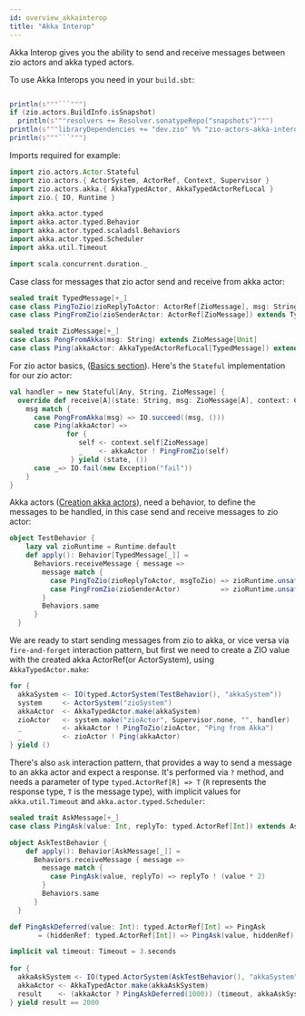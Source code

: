 ```yaml
---
id: overview_akkainterop
title: "Akka Interop"
---
```


Akka Interop gives you the ability to send and receive messages between zio actors and akka typed actors.

To use Akka Interops you need in your `build.sbt`:

```scala mdoc:passthrough

println(s"""```""")
if (zio.actors.BuildInfo.isSnapshot)
  println(s"""resolvers += Resolver.sonatypeRepo("snapshots")""")
println(s"""libraryDependencies += "dev.zio" %% "zio-actors-akka-interop" % "${zio.actors.BuildInfo.version}"""")
println(s"""```""")

```

Imports required for example:

```scala mdoc:silent
import zio.actors.Actor.Stateful
import zio.actors.{ ActorSystem, ActorRef, Context, Supervisor }
import zio.actors.akka.{ AkkaTypedActor, AkkaTypedActorRefLocal }
import zio.{ IO, Runtime }

import akka.actor.typed
import akka.actor.typed.Behavior
import akka.actor.typed.scaladsl.Behaviors
import akka.actor.typed.Scheduler
import akka.util.Timeout

import scala.concurrent.duration._
```

Case class for messages that zio actor send and receive from akka actor:

```scala mdoc:silent
sealed trait TypedMessage[+_]
case class PingToZio(zioReplyToActor: ActorRef[ZioMessage], msg: String) extends TypedMessage[Unit]
case class PingFromZio(zioSenderActor: ActorRef[ZioMessage]) extends TypedMessage[Unit]

sealed trait ZioMessage[+_]
case class PongFromAkka(msg: String) extends ZioMessage[Unit]
case class Ping(akkaActor: AkkaTypedActorRefLocal[TypedMessage]) extends ZioMessage[Unit]
```

For zio actor basics, ([Basics section](basics.md#usage)).
Here's the `Stateful` implementation for our zio actor:
```scala mdoc:silent
val handler = new Stateful[Any, String, ZioMessage] {
  override def receive[A](state: String, msg: ZioMessage[A], context: Context): IO[Throwable, (String, A)] =
    msg match {             
      case PongFromAkka(msg) => IO.succeed((msg, ()))
      case Ping(akkaActor) =>
              for {
                 self <- context.self[ZioMessage]
                 _    <- akkaActor ! PingFromZio(self)
               } yield (state, ())
      case _=> IO.fail(new Exception("fail"))
    }
}
```

Akka actors ([Creation akka actors](https://doc.akka.io/docs/akka/current/typed/actor-lifecycle.html#creating-actors)), 
need a behavior, to define the messages to be handled, in this case send and receive messages to zio actor:
```scala mdoc:silent
object TestBehavior {
    lazy val zioRuntime = Runtime.default
    def apply(): Behavior[TypedMessage[_]] =
      Behaviors.receiveMessage { message =>
        message match {                  
          case PingToZio(zioReplyToActor, msgToZio) => zioRuntime.unsafeRun(zioReplyToActor ! PongFromAkka(msgToZio))
          case PingFromZio(zioSenderActor)          => zioRuntime.unsafeRun(zioSenderActor ! PongFromAkka("Pong from Akka"))
        }
        Behaviors.same
      }
  } 
```

We are ready to start sending messages from zio to akka, or vice versa via `fire-and-forget` interaction pattern,
but first we need to create a ZIO value with the created akka ActorRef(or ActorSystem), using `AkkaTypedActor.make`:
```scala mdoc:silent
for {
  akkaSystem <- IO(typed.ActorSystem(TestBehavior(), "akkaSystem"))
  system     <- ActorSystem("zioSystem")
  akkaActor  <- AkkaTypedActor.make(akkaSystem)
  zioActor   <- system.make("zioActor", Supervisor.none, "", handler)
  _          <- akkaActor ! PingToZio(zioActor, "Ping from Akka")
  _          <- zioActor ! Ping(akkaActor)
} yield ()
```

There's also `ask` interaction pattern, that provides a way to send a message to an akka actor and expect a response.
It's performed via `?` method, and needs a parameter of type `typed.ActorRef[R] => T` (`R` represents the response type, 
`T` is the message type), with implicit values for `akka.util.Timeout`  and `akka.actor.typed.Scheduler`:
```scala mdoc:silent
sealed trait AskMessage[+_]
case class PingAsk(value: Int, replyTo: typed.ActorRef[Int]) extends AskMessage[Int]

object AskTestBehavior {
    def apply(): Behavior[AskMessage[_]] =
      Behaviors.receiveMessage { message =>
        message match {
          case PingAsk(value, replyTo) => replyTo ! (value * 2)
        }
        Behaviors.same
      }
  }

def PingAskDeferred(value: Int): typed.ActorRef[Int] => PingAsk 
       = (hiddenRef: typed.ActorRef[Int]) => PingAsk(value, hiddenRef)

implicit val timeout: Timeout = 3.seconds
         
for {
  akkaAskSystem <- IO(typed.ActorSystem(AskTestBehavior(), "akkaSystem"))
  akkaActor <- AkkaTypedActor.make(akkaAskSystem)
  result    <- (akkaActor ? PingAskDeferred(1000)) (timeout, akkaAskSystem.scheduler)
} yield result == 2000
```
